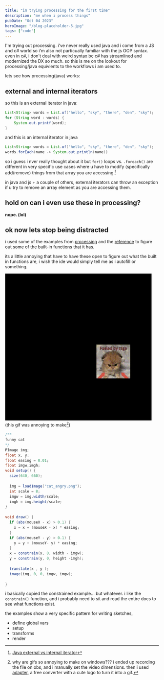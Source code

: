```yaml
---
title: "im trying processing for the first time"
description: "me when i process things"
pubDate: "Oct 04 2023"
heroImage: "/blog-placeholder-5.jpg"
tags: ["code"]
---
```


I'm trying out processing. i've never really used java and i come from a JS and c# world so i'm also not particually familiar with the js OOP syntax. even in c#, i don't deal with weird syntax bc c# has streamlined and modernized the DX so much. so this is me on the lookout for processing/java equivlents to the workflows i am used to.

lets see how processing(java) works:

## external and internal iterators

so this is an external iterator in java:

```java
List<String> words = List.of("hello", "sky", "there", "den", "sky");
for (String word : words) {
    System.out.printf(word);
}

```

and this is an internal iterator in java

```java
List<String> words = List.of("hello", "sky", "there", "den", "sky");
words.forEach(name -> System.out.println(name))

```

so i guess i nver really thought about it but `for()` loops vs. `.foreach()` are different in very specific use cases where u have to modify (specifically add/remove) things from that array you are accessing.[^jsiterator]

[^jsiterator]: [Java external vs internal iterator](https://zetcode.com/java/externalinternaliterator/)

in java and js + a couple of others, external iterators can throw an exception if u try to remove an array element as you are accessing them.

## hold on can i even use these in processing?

**nope. (lol)**

## ok now lets stop being distracted

i used some of the examples from [processing](https://processing.org/examples/constrain.html) and the [reference](https://processing.org/reference) to figure out some of the built-in functions that it has.

its a little annoying that have to have these open to figure out what the built in functions are, i wish the ide would simply tell me as i autofill or something.

![proccessing sketch of cat image moving with mouse](./resources/2023-10-04_16-06-42.gif)
(this gif was annoying to make[^gif])
[^gif]: why are gifs so annoying to make on windows??? i ended up recording the file on obs, and i manually set the video dimensions. then i used [adapter](https://macroplant.com/adapter), a free converter with a cute logo to turn it into a gif.

```java
/**
funny cat
*/
PImage img;
float x, y;
float easing = 0.01;
float imgw,imgh;
void setup() {
  size(640, 660);

  img = loadImage("cat_angry.png");
  int scale = 8;
  imgw = img.width/scale;
  imgh = img.height/scale;
}

void draw() {
  if (abs(mouseX - x) > 0.1) {
    x = x + (mouseX - x) * easing;
  }
  if (abs(mouseY - y) > 0.1) {
    y = y + (mouseY- y) * easing;
  }
  x = constrain(x, 0, width - imgw);
  y = constrain(y, 0, height -imgh);

  translate(x , y );
  image(img, 0, 0, imgw, imgw);

}
```

i basically copied the constrained example... but whatever. i like the `constrain()` function, and i probably need to sit and read the entire docs to see what functions exist.

the examples show a very specific pattern for writing sketches,

- define global vars
- setup
- transforms
- render
